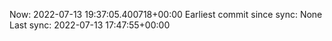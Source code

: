 Now: 2022-07-13 19:37:05.400718+00:00 Earliest commit since sync: None Last sync: 2022-07-13 17:47:55+00:00
